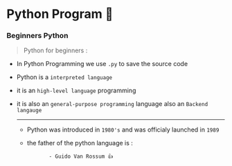 # Python Program :snake:
### Beginners Python 

> Python for beginners :
* In Python Programming we use `.py` to save the source code
* Python is a `interpreted language`
* it is an `high-level language` programming
* it is also an `general-purpose programming` language also an `Backend langauge`

  ---
  
 
  - Python was introduced in `1980's` and was officialy launched in `1989`
  - the father of the python language is :
    
               - Guido Van Rossum 👍
    
